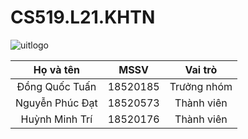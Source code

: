 # CS519.L21.KHTN

![uitlogo](https://portal.uit.edu.vn/Styles/profi/images/logo186x150.png)


| Họ và tên | MSSV | Vai trò |
| :-: | :-: | :-: |
| Đồng Quốc Tuấn<br /> | 18520185<br /> | Trưởng nhóm |
| Nguyễn Phúc Đạt | 18520573 | Thành viên |
| Huỳnh Minh Trí | 18520176 | Thành viên |
